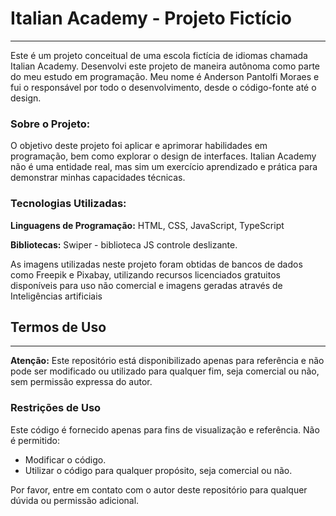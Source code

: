 # Italian Academy - Projeto Fictício
---

Este é um projeto conceitual de uma escola fictícia de idiomas chamada Italian Academy. Desenvolvi este projeto de maneira autônoma como parte do meu estudo em programação. Meu nome é Anderson Pantolfi Moraes e fui o responsável por todo o desenvolvimento, desde o código-fonte até o design.

### Sobre o Projeto:

O objetivo deste projeto foi aplicar e aprimorar habilidades em programação, bem como explorar o design de interfaces. Italian Academy não é uma entidade real, mas sim um exercício aprendizado e prática para demonstrar minhas capacidades técnicas.

### Tecnologias Utilizadas:

**Linguagens de Programação:** HTML, CSS, JavaScript, TypeScript

**Bibliotecas:** Swiper - biblioteca JS controle deslizante.

As imagens utilizadas neste projeto foram obtidas de bancos de dados como Freepik e Pixabay, utilizando recursos licenciados gratuitos disponíveis para uso não comercial e imagens geradas através de Inteligências artificiais

## Termos de Uso
---

**Atenção:** Este repositório está disponibilizado apenas para referência e não pode ser modificado ou utilizado para qualquer fim, seja comercial ou não, sem permissão expressa do autor.

### Restrições de Uso

Este código é fornecido apenas para fins de visualização e referência. Não é permitido:

- Modificar o código.
- Utilizar o código para qualquer propósito, seja comercial ou não.

Por favor, entre em contato com o autor deste repositório para qualquer dúvida ou permissão adicional.
